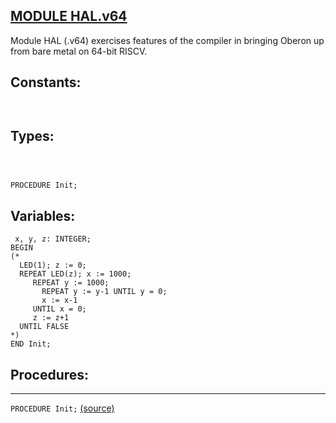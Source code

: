 
## [MODULE HAL.v64](https://github.com/io-core/Bootloaders/blob/main/HAL.v64.Mod)
Module HAL (.v64)  exercises features of the compiler in bringing Oberon up from bare metal on 64-bit RISCV.


## Constants:
```


```
## Types:
```



PROCEDURE Init;
```
## Variables:
```
 x, y, z: INTEGER;
BEGIN
(*
  LED(1); z := 0;
  REPEAT LED(z); x := 1000;
     REPEAT y := 1000;
       REPEAT y := y-1 UNTIL y = 0;
       x := x-1
     UNTIL x = 0;
     z := z+1
  UNTIL FALSE
*)
END Init;

```
## Procedures:
---

`PROCEDURE Init;` [(source)](https://github.com/io-core/Bootloaders/blob/main/HAL.v64.Mod#L16)


